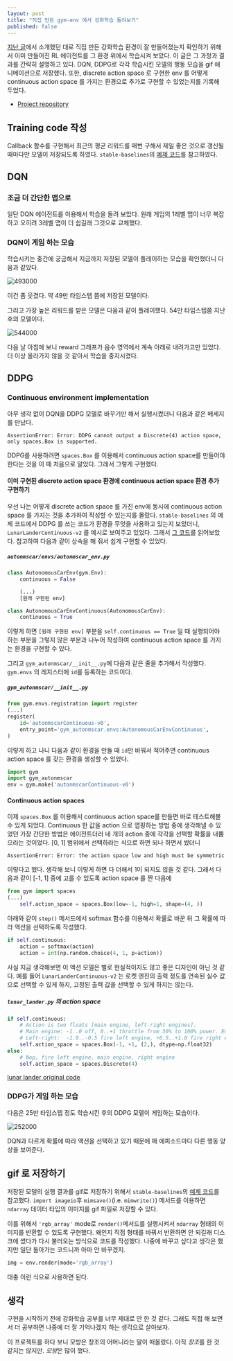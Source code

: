 ```yaml
---
layout: post
title: "직접 만든 gym-env 에서 강화학습 돌려보기"
published: false
---
```


[지난 글](https://jueun-park.github.io/2019-07-01/gym-autonmscar)에서 소개했던 대로 직접 만든 강화학습 환경이 잘 만들어졌는지 확인하기 위해서 이미 만들어진 RL 에이전트를 그 환경 위에서 학습시켜 보았다. 이 글은 그 과정과 결과를 간략히 설명하고 있다. DQN, DDPG로 각각 학습시킨 모델의 행동 모습을 gif 애니메이션으로 저장했다. 또한, discrete action space 로 구현한 env 를 어떻게 continuous action space 를 가지는 환경으로 추가로 구현할 수 있었는지를 기록해 두었다.

* [Project repository](https://github.com/Jueun-Park/gym-autonmscar)

## Training code 작성

Callback 함수를 구현해서 최근의 평균 리워드를 매번 구해서 제일 좋은 것으로 갱신될 때마다만 모델이 저장되도록 하였다. `stable-baselines`의 [예제 코드](https://stable-baselines.readthedocs.io/en/master/guide/examples.html#using-callback-monitoring-training)를 참고하였다.

## DQN

### 조금 더 간단한 맵으로

일단 DQN 에이전트를 이용해서 학습을 돌려 보았다. 원래 게임의 1레벨 맵이 너무 복잡하고 오히려 3레벨 맵이 더 쉽길래 그것으로 교체했다.

### DQN이 게임 하는 모습

학습시키는 중간에 궁금해서 지금까지 저장된 모델이 플레이하는 모습을 확인했더니 다음과 같았다.

![493000](https://github.com/Jueun-Park/gym-autonmscar/blob/master/train/dqn-result-gif/atnms-dqn_493000.gif)

이건 좀 웃겼다. 약 49만 타임스텝 쯤에 저장된 모델이다.

그리고 가장 높은 리워드를 받은 모델은 다음과 같이 플레이했다. 54만 타임스텝쯤 지난 후의 모델이다.

![544000](https://github.com/Jueun-Park/gym-autonmscar/blob/master/train/dqn-result-gif/atnms-dqn_544000.gif)

다음 날 아침에 보니 reward 그래프가 음수 영역에서 계속 아래로 내려가고만 있었다. 더 이상 올라가지 않을 것 같아서 학습을 중지시켰다.

## DDPG

### Continuous environment implementation

아무 생각 없이 DQN을 DDPG 모델로 바꾸기만 해서 실행시켰더니 다음과 같은 메세지를 만났다.

```console
AssertionError: Error: DDPG cannot output a Discrete(4) action space, only spaces.Box is supported.
```

DDPG를 사용하려면 `spaces.Box` 를 이용해서 continuous action space를 만들어야 한다는 것을 이 때 처음으로 알았다. 그래서 그렇게 구현했다.

#### 이미 구현된 discrete action space 환경에 continuous action space 환경 추가 구현하기

우선 나는 어떻게 discrete action space 를 가진 env에 동시에 continuous action space 를 가지는 것을 추가하여 작성할 수 있는지를 몰랐다. `stable-baselines` 의 예제 코드에서 DDPG 를 쓰는 코드가 환경을 무엇을 사용하고 있는지 보았더니, `LunarLanderContinuous-v2` 를 예시로 보여주고 있었다. 그래서 [그 코드](https://github.com/openai/gym/blob/master/gym/envs/box2d/lunar_lander.py)를 읽어보았다. 참고하여 다음과 같이 상속을 해 줘서 쉽게 구현할 수 있었다.

##### `autonmscar/envs/autonmscar_env.py`

```python
class AutonomousCarEnv(gym.Env):
    continuous = False

    (...)
    [원래 구현된 env]

class AutonomousCarEnvContinuous(AutonomousCarEnv):
    continuous = True

```

이렇게 하면 `[원래 구현된 env]` 부분을 `self.continuous == True` 일 때 실행되어야 하는 부분을 그렇지 않은 부분과 나누어 작성하여 continuous action space 를 가지는 환경을 구현할 수 있다.

그리고 `gym_autonmscar/__init__.py`에 다음과 같은 줄을 추가해서 작성했다. `gym.envs` 의 레지스터에 `id`를 등록하는 코드이다.

##### `gym_autonmscar/__init__.py`

```python
from gym.envs.registration import register
(...)
register(
    id='autonmscarContinuous-v0',
    entry_point='gym_autonmscar.envs:AutonomousCarEnvContinuous',
)
```

이렇게 하고 나니 다음과 같이 환경을 만들 때 `id`만 바꿔서 적어주면 continuous action space 를 갖는 환경을 생성할 수 있었다.

```python
import gym
import gym_autonmscar
env = gym.make('autonmscarContinuous-v0')
```

#### Continuous action spaces

이제 `spaces.Box` 를 이용해서 continuous action space를 만들면 바로 테스트해볼 수 있게 되었다. Continuous 한 값을 action 으로 맵핑하는 방법 중에 생각해낼 수 있었던 가장 간단한 방법은 에이전트더러 네 개의 action 중에 각각을 선택할 확률을 내뿜으라는 것이었다. [0, 1] 범위에서 선택하라는 식으로 하면 되나 하면서 썼더니

```console
AssertionError: Error: the action space low and high must be symmetric
```

이렇다고 했다. 생각해 보니 이렇게 하면 다 더해서 1이 되지도 않을 것 같다. 그래서 다음과 같이 [-1, 1] 중에 고를 수 있도록 action space 를 짠 다음에

```python
from gym import spaces
(...)
    self.action_space = spaces.Box(low=-1, high=1, shape=(4, ))
```

아래와 같이 `step()` 메서드에서 softmax 함수를 이용해서 확률로 바꾼 뒤 그 확률에 따라 액션을 선택하도록 작성했다.

```python
if self.continuous:
    action = softmax(action)
    action = int(np.random.choice(4, 1, p=action))
```

사실 지금 생각해보면 이 액션 모델은 별로 현실적이지도 않고 좋은 디자인이 아닌 것 같다. 예를 들어 `LunarLanderContinuous-v2` 는 로켓 엔진의 출력 정도를 연속된 실수 값으로 선택할 수 있게 하지, 고정된 출력 값을 선택할 수 있게 하지는 않는다.

##### `lunar_lander.py` 의 action space

```python
if self.continuous:
    # Action is two floats [main engine, left-right engines].
    # Main engine: -1..0 off, 0..+1 throttle from 50% to 100% power. Engine can't work with less than 50% power.
    # Left-right:  -1.0..-0.5 fire left engine, +0.5..+1.0 fire right engine, -0.5..0.5 off
    self.action_space = spaces.Box(-1, +1, (2,), dtype=np.float32)
else:
    # Nop, fire left engine, main engine, right engine
    self.action_space = spaces.Discrete(4)
```
[lunar lander original code](https://github.com/openai/gym/blob/master/gym/envs/box2d/lunar_lander.py)

### DDPG가 게임 하는 모습

다음은 25만 타임스텝 정도 학습시킨 후의 DDPG 모델이 게임하는 모습이다.

![252000](https://github.com/Jueun-Park/gym-autonmscar/blob/master/train/ddpg-result-gif/atnms-ddpg_252000.gif)

DQN과 다르게 확률에 따라 액션을 선택하고 있기 때문에 매 에피소드마다 다른 행동 양상을 보여준다.

## gif 로 저장하기

저장된 모델의 실행 결과를 gif로 저장하기 위해서 `stable-baselines`의 [예제 코드](https://stable-baselines.readthedocs.io/en/master/guide/examples.html#bonus-make-a-gif-of-a-trained-agent)를 참고했다. `import imageio`후 `mimsave()`(i.e. `mimwrite()`) 메서드를 이용하면 `ndarray` 데이터 타입의 이미지를 gif 파일로 저장할 수 있다.

이를 위해서 `'rgb_array'` mode로 `render()`메서드를 실행시켜서 `ndarray` 형태의 이미지를 반환할 수 있도록 구현했다. 왜인지 직접 형태를 바꿔서 반환하면 안 되길래 디스크에 썼다가 다시 불러오는 방식으로 코드를 작성했다. 나중에 바꾸고 싶다고 생각은 했지만 일단 돌아가는 코드니까 아마 안 바꾸겠지.

```python
img = env.render(mode='rgb_array')
```

대충 이런 식으로 사용하면 된다.

## 생각

구현을 시작하기 전에 강화학습 공부를 너무 제대로 안 한 것 같다. 그래도 직접 해 보면서 더 공부하면 나중에 더 잘 기억나겠지 하는 생각으로 살아보자.

이 프로젝트를 하다 보니 모방은 창조의 어머니라는 말이 떠올랐다. 아직 *창조*를 한 것 같지는 않지만. *모방*은 많이 했다.
